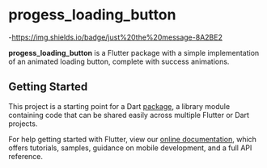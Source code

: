 # progess_loading_button

-https://img.shields.io/badge/just%20the%20message-8A2BE2

**progess_loading_button** is a Flutter package with a simple implementation of an animated loading button, complete with success animations.

## Getting Started

This project is a starting point for a Dart
[package](https://flutter.dev/developing-packages/),
a library module containing code that can be shared easily across
multiple Flutter or Dart projects.

For help getting started with Flutter, view our 
[online documentation](https://flutter.dev/docs), which offers tutorials, 
samples, guidance on mobile development, and a full API reference.
